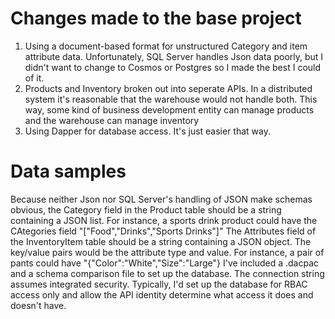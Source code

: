 # Changes made to the base project

1. Using a document-based format for unstructured Category and item attribute data. Unfortunately, SQL Server handles Json data poorly, but I didn't want to change to Cosmos or Postgres so I made the best I could of it.
2. Products and Inventory broken out into seperate APIs. In a distributed system it's reasonable that the warehouse would not handle both. This way, some kind of business development entity can manage products and the warehouse can manage inventory
3. Using Dapper for database access. It's just easier that way.

# Data samples
Because neither Json nor SQL Server's handling of JSON make schemas obvious, the Category field in the Product table should be a string containing a JSON list. For instance, a sports drink product could have the CAtegories field "["Food","Drinks","Sports Drinks"]"
The Attributes field of the InventoryItem table should be a string containing a JSON object. The key/value pairs would be the attribute type and value. For instance, a pair of pants could have "{"Color":"White","Size":"Large"}
I've included a .dacpac and a schema comparison file to set up the database. The connection string assumes integrated security. Typically, I'd set up the database for RBAC access only and allow the API identity determine what access it does and doesn't have.
